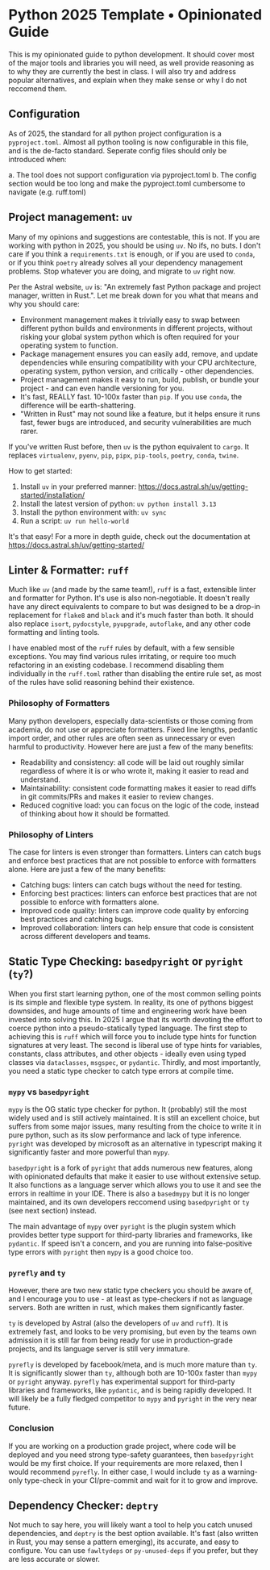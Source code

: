 # Python 2025 Template • Opinionated Guide

This is my opinionated guide to python development. It should cover most of the major tools and libraries you will need, as well provide reasoning as to why they are currently the best in class. I will also try and address popular alternatives, and explain when they make sense or why I do not reccomend them.

## Configuration

As of 2025, the standard for all python project configuration is a `pyproject.toml`. Almost all python tooling is now configurable in this file, and is the de-facto standard. Seperate config files should only be introduced when:

a. The tool does not support configuration via pyproject.toml
b. The config section would be too long and make the pyproject.toml cumbersome to navigate (e.g. ruff.toml)

## Project management: `uv`

Many of my opinions and suggestions are contestable, this is not. If you are working with python in 2025, you should be using `uv`. No ifs, no buts. I don't care if you think a `requirements.txt` is enough, or if you are used to `conda`, or if you think `poetry` already solves all your dependency management problems. Stop whatever you are doing, and migrate to `uv` right now.

Per the Astral website, `uv` is: "An extremely fast Python package and project manager, written in Rust.". Let me break down for you what that means and why you should care:

- Environment management makes it trivially easy to swap between different python builds and environments in different projects, without risking your global system python which is often required for your operating system to function.
- Package management ensures you can easily add, remove, and update dependencies while ensuring compatibility with your CPU architecture, operating system, python version, and critically - other dependencies.
- Project management makes it easy to run, build, publish, or bundle your project - and can even handle versioning for you.
- It's fast, REALLY fast. 10-100x faster than `pip`. If you use `conda`, the difference will be earth-shattering.
- "Written in Rust" may not sound like a feature, but it helps ensure it runs fast, fewer bugs are introduced, and security vulnerabilities are much rarer.

If you've written Rust before, then `uv` is the python equivalent to `cargo`. It replaces `virtualenv`, `pyenv`, `pip`, `pipx`, `pip-tools`, `poetry`, `conda`, `twine`.

How to get started:

1. Install `uv` in your preferred manner: <https://docs.astral.sh/uv/getting-started/installation/>
2. Install the latest version of python: `uv python install 3.13`
3. Install the python environment with: `uv sync`
4. Run a script: `uv run hello-world`

It's that easy! For a more in depth guide, check out the documentation at <https://docs.astral.sh/uv/getting-started/>

## Linter & Formatter: `ruff`

Much like `uv` (and made by the same team!), `ruff` is a fast, extensible linter and formatter for Python. It's use is also non-negotiable. It doesn't really have any direct equivalents to compare to but was designed to be a drop-in replacement for `flake8` and `black` and it's much faster than both. It should also replace `isort`, `pydocstyle`, `pyupgrade`, `autoflake`, and any other code formatting and linting tools.

I have enabled most of the `ruff` rules by default, with a few sensible exceptions. You may find various rules irritating, or require too much refactoring in an existing codebase. I recommend disabling them individually in the `ruff.toml` rather than disabling the entire rule set, as most of the rules have solid reasoning behind their existence.

### Philosophy of Formatters

Many python developers, especially data-scientists or those coming from academia, do not use or appreciate formatters. Fixed line lengths, pedantic import order, and other rules are often seen as unnecessary or even harmful to productivity. However here are just a few of the many benefits:

- Readability and consistency: all code will be laid out roughly similar regardless of where it is or who wrote it, making it easier to read and understand.
- Maintainability: consistent code formatting makes it easier to read diffs in git commits/PRs and makes it easier to review changes.
- Reduced cognitive load: you can focus on the logic of the code, instead of thinking about how it should be formatted.

### Philosophy of Linters

The case for linters is even stronger than formatters. Linters can catch bugs and enforce best practices that are not possible to enforce with formatters alone. Here are just a few of the many benefits:

- Catching bugs: linters can catch bugs without the need for testing.
- Enforcing best practices: linters can enforce best practices that are not possible to enforce with formatters alone.
- Improved code quality: linters can improve code quality by enforcing best practices and catching bugs.
- Improved collaboration: linters can help ensure that code is consistent across different developers and teams.

## Static Type Checking: `basedpyright` or `pyright` (`ty`?)

When you first start learning python, one of the most common selling points is its simple and flexible type system. In reality, its one of pythons biggest downsides, and huge amounts of time and engineering work have been invested into solving this. In 2025 I argue that its worth devoting the effort to coerce python into a pseudo-statically typed language. The first step to achieving this is `ruff` which will force you to include type hints for function signatures at very least. The second is liberal use of type hints for variables, constants, class attributes, and other objects - ideally even using typed classes via `dataclasses`, `msgspec`, or `pydantic`. Thirdly, and most importantly, you need a static type checker to catch type errors at compile time.

### `mypy` vs `basedpyright`

`mypy` is the OG static type checker for python. It (probably) still the most widely used and is still actively maintained. It is still an excellent choice, but suffers from some major issues, many resulting from the choice to write it in pure python, such as its slow performance and lack of type inference. `pyright` was developed by microsoft as an alternative in typescript making it significantly faster and more powerful than `mypy`.

`basedpyright` is a fork of `pyright` that adds numerous new features, along with opinionated defaults that make it easier to use without extensive setup. It also functions as a language server which allows you to use it and see the errors in realtime in your IDE. There is also a `basedmypy` but it is no longer maintained, and its own developers reccomend using `basedpyright` or `ty` (see next section) instead.

The main advantage of `mypy` over `pyright` is the plugin system which provides better type support for third-party libraries and frameworks, like `pydantic`. If speed isn't a concern, and you are running into false-positive type errors with `pyright` then `mypy` is a good choice too.

### `pyrefly` and `ty`

However, there are two new static type checkers you should be aware of, and I encourage you to use - at least as type-checkers if not as language servers. Both are written in rust, which makes them significantly faster.

`ty` is developed by Astral (also the developers of `uv` and `ruff`). It is extremely fast, and looks to be very promising, but even by the teams own admission it is still far from being ready for use in production-grade projects, and its language server is still very immature.

`pyrefly` is developed by facebook/meta, and is much more mature than `ty`. It is significantly slower than `ty`, although both are 10-100x faster than `mypy` or `pyright` anyway. `pyrefly` has experimental support for third-party libraries and frameworks, like `pydantic`, and is being rapidly developed. It will likely be a fully fledged competitor to `mypy` and `pyright` in the very near future.

### Conclusion

If you are working on a production grade project, where code will be deployed and you need strong type-safety guarantees, then `basedpyright` would be my first choice. If your requirements are more relaxed, then I would recommend `pyrefly`. In either case, I would include `ty` as a warning-only type-check in your CI/pre-commit and wait for it to grow and improve.

## Dependency Checker: `deptry`

Not much to say here, you will likely want a tool to help you catch unused dependencies, and `deptry` is the best option available. It's fast (also written in Rust, you may sense a pattern emerging), its accurate, and easy to configure. You can use `fawltydeps` or `py-unused-deps` if you prefer, but they are less accurate or slower.
